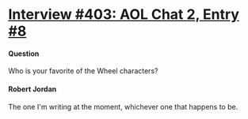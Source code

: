 # [Interview #403: AOL Chat 2, Entry #8](https://www.theoryland.com/intvmain.php?i=403#8)

#### Question

Who is your favorite of the Wheel characters?

#### Robert Jordan

The one I'm writing at the moment, whichever one that happens to be.

